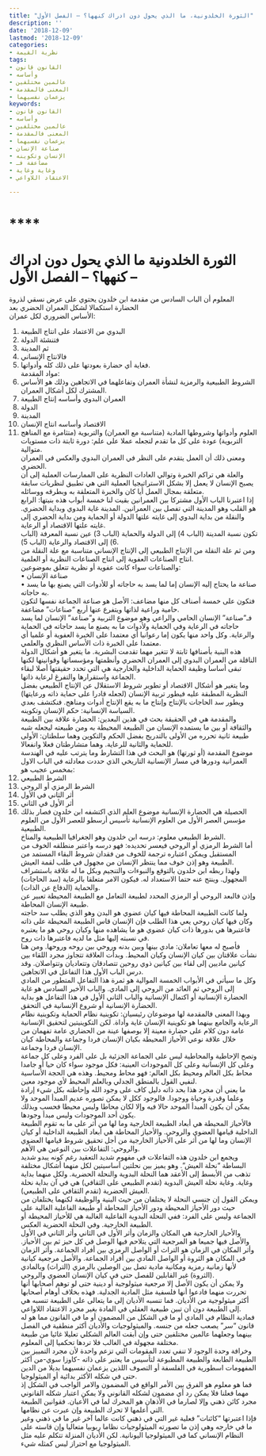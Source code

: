 ```yaml
---
title: "الثورة الخلدونية، ما الذي يحول دون ادراك كنهها؟ – الفصل الأول"
description: ''
date: '2018-12-09'
lastmod: '2018-12-09'
categories:
- نظرية القيمة
tags:
- القانون قانون
- وأساسه
- عالمين مختلفين
- المعنى فالمقدمة
- يزعمان نفسيهما
keywords:
- القانون قانون
- وأساسه
- عالمين مختلفين
- المعنى فالمقدمة
- يزعمان نفسيهما
- صناعة الإنسان
- الإنسان وتكوينه
- مضاعفة فـ
- وغاية وغاية
- الاعتقاد اللاواعي

---
```

# ****

# **الثورة الخلدونية ما الذي يحول دون ادراك كنهها؟ – الفصل الأول –**

المعلوم أن الباب السادس من مقدمة ابن خلدون يحتوي على عرض نسقي لذروة الحضارة استكمالا لشكل العمران الحضري بعد   
الأساس الضروري لكل عمران:  
1. البدوي من الاعتماد على انتاج الطبيعة   
2. فتنشئة الدولة   
3. ثم المدينة   
4. فالانتاج الإنساني   
5. فغاية أي حضارة بعودتها على ذلك كله وأدواتها.  
مواد المقدمة:   
1. الشروط الطبيعية والرمزية لنشأة العمران وتفاعلهما في الاتجاهين وذلك هو الأساس المشترك لكل أشكال العمران.   
2. العمران البدوي وأساسه إنتاج الطبيعة   
3. الدولة   
4. المدينة   
5. الاقتصاد وأساسه انتاج الإنسان   
6. العلوم وأدواتها وشروطها المادية (متناسبة مع العمران) والتربوية (متثامرة مع المناهج التربوية) عودة على كل ما تقدم لتجعله عملا على علم: دورة ثابتة ذات مستويات متوالية.  
ومعنى ذلك أن العمل يتقدم على النظر في العمران البدوي والعكس في العمران الحضري.   
والعلة هي تراكم الخبرة وتوالي العادات النظرية على الممارسات العملية إلى أن يصبح الإنسان لا يعمل إلا بشكل الاستراتيجيا العملية التي هي تطبيق لنظريات سابقة متعلقة بمجال العمل أيا كان والخبرة المتعلقة به وبطرقه ووسائله.  
إذا اعتبرنا الباب الأول مشتركا بين العمرانين بقيت لنا خمسة أبواب هذه بنيتها: الرابع هو القلب وهو المدينة التي تفصل بين العمرانين. المدينة غاية البدوي وبداية الحضري. والنقلة من بداية البدوي إلى غايته علتها الدولة أو الحماية ومن بداية الحضري إلى غايته علتها الاقتصاد أو الرعاية.  
تكون نسبة المدينة (الباب 4) إلى الدولة والحماية (الباب 3) عين نسبة المعرفة (الباب 6) إلى الاقتصاد والرعاية (الباب 5).   
ومن ثم علة النقلة من الإنتاج الطبيعي إلى الإنتاج الإنساني متناسبة مع علة النقلة من انتاج الصناعات العفوية إلى انتاج الصناعات النظرية أو العلمية.  
والصناعات سواء كانت عفوية أو نظرية تتعلق بموضوعين:   
• صناعة الإنسان   
• صناعة ما يحتاج إليه الإنسان إما لما يسد به حاجاته أو للأدوات التي يصنع بها ما يسد به حاجاته.   
فتكون على خمسة أصناف كل منها مضاعف: الأصل هو صناعة الجماعة نفسها لتكون حامية وراعية لذاتها ويتفرع عنها أربع “صناعات” مضاعفة.  
فـ”صناعة” الإنسان الحامي والراعي وهو موضوع التربية و”صناعة” الإنسان لما يسد حاجاته في الرعاية وفي الحماية ولأدوات ما به يصنع ما يسد حاجاته في الحماية والرعاية. وكل واحد منها يكون إما رعوانيا أي معتمدا على الخبرة العفوية أو علميا أي معتمدا على الخبرة ذات الأساس النظري والعلمي.  
هذه البنية بأصنافها ثابتة لا تتغير مهما تقدمت البشرية. ما يتغير هو أشكال الدولة الناقلة من العمران البدوي إلى العمران الحضري وأنظمتها ومؤسساتها وقوانينها لكنها تبقى أساسا وظيفة الحماية الداخلية والخارجية هي التي تحدد حقيقتها أصلا لبقاء الجماعة واستقرارها والتفرغ لرعاية ذاتها.  
وما يتغير هو أشكال الاقتصاد أو تطوير شروط الاستقلال عن الإنتاج الطبيعي بفضل النظرية المطبقة عليه فيطور تربية الإنسان (لجعله قادرا على حماية ذاته ورعايتها) ويطور سد الحاجات بالإنتاج وإنتاج ما به يقع الإنتاج أدوات ومناهج. فنكتشف بعدي السياسة الإنسانية: حكم الإنسان وتكوينه.  
والمقدمة هي في الحقيقة بحث في هذين البعدين: الحضارة علاقة بين الطبيعة والثقافة أو بين ما يستمده الإنسان من الطبيعة المحيطة به ومن طبيعته ليجعله شبه طبيعة ثانية تحرره من الأولى بالتدريج بفضل الحكم والتكوين وهما سلطتان: الأولى للحماية والثانية للرعاية. وهما متشارطتان فعلا وانفعالا.  
موضوع المقدمة (أو ثورتها) هو البحث في هذا التشارط وما يترتب عليه في الهندسة العمرانية ودورها في مسار الإنسانية التاريخي الذي حددت معادلته في الباب الاول بمخمس عجيب هو:   
1. الشرط الطبيعي   
2. الشرط الرمزي أو الروحي   
3. أثر الثاني في الأول   
4. أثر الأول في الثاني   
5. الحصيلة هي الحضارة الإنسانية موضوع العلم الذي اكتشفه ابن خلدون فصار بذلك مؤسس العصر الأول من العلوم الإنسانية تأسيس أرسطو للعصر الأول من العلوم الطبيعية.  
الشرط الطبيعي معلوم: درسه ابن خلدون وهو الجغرافيا الطبيعية والمناخ.  
أما الشرط الرمزي أو الروحي فيعسر تحديده: فهو درسه واعتبر منطلقه الخوف من المستقبل ويمكن اعتباره ترجمة للخوف من فقدان شروط البقاء المستمد من الطبيعة وهو إذن خوف مما ينتظر الإنسان من مجهول في طلب لقمة العيش.  
ولهذا ربطه ابن خلدون بالتوقع والنبوءات والتنجيم وبكل ما له علاقة باستشراف المجهول. وينتج عنه حتما الاستعداد له. فيكون الامر متعلقا بالرعاية (سد الحاجات) والحماية (الدفاع عن الذات).   
وإذن فالبعد الروحي أو الرمزي المحدد لطبيعة التعامل مع الطبيعة المحيطة تعبير عن طبيعة الإنسان المحاطة.  
ولما كانت الطبيعة المحاطة فيها كيان عضوي هو البدن وهو الذي يطلب سد حاجته وكان فيها كيان روحي يعي هذا الطلب فإن الإنسان قاس الطبيعة المحيطة على ذاته فاعتبرها هي بدورها ذات كيان عضوي هو ما يشاهده منها وكيان روحي هو ما يعتبره في نسبته إليها مثل ما لديه فاعتبرها ذات روح.  
فأصبح له معها تعاملان: مادي بينها وبين بدنه وروحي بين روحه وروحها. ومن هنا نشأت علاقتان بين كيان الإنسان وكيان المحيط. وبدأت العلاقة تتجاوز مجرد اللقاء بين كيانين ماديين إلى لقاء بين كيانين ذوي روحين تتصادقان وتتعاديان وتتواصلان. وقد درس الباب الأول هذا التفاعل في الاتجاهين.  
وكل ما سيأتي في الأبواب الخمسة الموالية هو ثمرة هذا التفاعل المتطور من المادي إلى الروحي ثم العائد من الروحي إلى المادي. والباب الأخير السادس هو غاية الحضارة الإنسانية أو اكتمال الإنسانية والباب الثاني الأول في هذا التفاعل هو بداية الحضارة الإنسانية أو شروع الإنسانية في التحقق.  
وبهذا المعنى فالمقدمة لها موضوعان رئيسيان: تكوينية نظام الحماية وتكوينية نظام الرعاية والجامع بينهما هو تكوينية الإنسان غاية وأداة. لكن التكوينيتين لتحقيق الإنسانية عامة دون كلام على حضارة معينة إلا بوصفها عينة من الحضاري عامة تفهمان من خلال علاقة نوعي الأحياز المحيطة بكيان الإنسان فردا وجماعة والمحاطة كيان الإنسان فردا وجماعة.  
وتصح الإحاطية والمحاطية ليس على الجماعة الجزئية بل على الفرد وعلى كل جماعة وعلى كل الإنسانية وعلى كل الموجودات العينية: فكل موجود سواء كان حيا أو جامدا محاط بكل العالم ومحيط بكل العالم: فهو محاط ومحيط. وهذه هي الحجة الأساسية لنفيي القول بالمنطق الجدلي وبالعلم المحيط لأي موجود معين.  
ما يعني أن مجرد هذا بحد ذاته دليل كاف على وجود الله وإحاطته بكل شيء إرادة وعلما وقدرة وحياة ووجودا. فالوجود ككل لا يمكن تصوره عديم المبدأ الموحد ولا يمكن أن يكون المبدأ الموحد حالا فيه وإلا لكان محاطا وليس محيطا فحسب وبذلك يكون أحد الموجودات وليس مبدأ وجودها.  
فالأحياز المحيطة هي أبعاد الطبيعة الخارجية وما لها من أثر على ما به تقوم الطبيعة الداخلية قيامها العضوي والروحي. والأحياز المحاطة هي أبعاد الطبيعة الداخلية أو كيان الإنسان وما لها من أثر على الأحياز الخارجية من أجل تحقيق شروط قيامها العضوي والروحي: التفاعلات بين النوعين هي الأهم.  
ويجمع ابن خلدون هذه التفاعلات في مفهوم شديد التعقيد رغم كونه يبدو شديد البساطة “نحلة العيش”. وهو يميز بين نحلتين أساسيتين لكل منهما أشكال مختلفة تذهب من الأبسط إلى الأعقد هما النحلة البدوية والنحلة الحضرية. ولكل منهما بداية وغاية. وغاية نحلة العيش البدوية (تقدم الطبيعي على الثقافي) هي في آن بداية نحلة العيش الحضرية (تقدم الثقافي على الطبيعي).  
ويمكن القول إن جنسي النحلة لا يختلفان من حيث البنية والوظيفة لكنهما يختلفان من حيث دور الأحياز المحيطة ودور الأحياز المحاطة أو طبيعة الفاعلية الغالبة على الجماعة وليس على الفرد: ففي النحلة البدوية الفاعلية الغالبة هي للأحياز المحيطة أو الطبيعة الخارجية. وفي النحلة الحضرية العكس.  
والأحياز الخارجية هي المكان والزمان وأثر الأول في الثاني وأثر الثاني في الأول والأصل فيها جميعا هو المرجعية التي يتلاحم فيها الوصل في كل حيز ثم بين الأحياز. وأثر المكان في الزمان هو التراث أو الواصل الرمزي بين أفراد الجماعة. وأثر الزمان في المكان هو الثروة أو الواصل المادي بين أفراد الجماعة. والأصل مرجعية كيانية لأنها زمانية رمزية ومكانية مادية تصل بين الوصلين بالرمزي (التراث) وبالمادي (الثروة) غير القابلين للفصل حتى في كيان الإنسان العضوي والروحي.  
ولا يمكن أن يكون الأصل إلا مرجعية ميثولوجية أو دينية حتى لو توهم أصحابها أنها تحررت منهما فادعوا أنها فلسفية مثل المادية الجدلية. فهذه بخلاف أوهام أصحابها أكثر ميثولوجية من الأديان. فما تنسبه الأديان إلى ما يتعالى على الطبيعة تنسبه هي إلى الطبيعة دون أن تبين طبيعية العقلي في المادة بغير مجرد الاعتقاد اللاواعي.  
فمادية النظام في المادي أو ما في الشكل من المضمون أو ما في القانون مما هو له قانون “سر” يصعب جعله من جنسه. والميثولوجيات والأديان أكثر منطقية في الفصل بينهما وجعلهما عالمين مختلفين حتى وإن أبقت العالم الشكلي تعليلا غائيا من طبيعة مختلفة مجهولة في الغالب فلا تردها تحكميا إلى المعلوم.  
وخرافة وحدة الوجود لا تنفي تعدد المقومات التي تزعم واحدة لأن مجرد التمييز بين الطبيعة الطابعة والطبيعة المطبوعة لتأسيس ما يعتبر على ذاته -كاوزا سوي-من أكثر المفهومات اسطورية في الفلسفة أو التصوف اللذين يزعمان نفسيهما بديلا من الدين حتى في شكله الأكثر بدائية أو الميثولوجيا.   
فما هو معلوم هو الفرق بين الأمر الواقع في المضمون والامر الواجب في الشكل إذ مهما فعلنا فلا يمكن رد أي مضمون لشكله القانوني ولا يمكن اعتبار شكله القانوني مجرد كائن ذهني وإلا لصارما في الأذهان هو المحرك لما في الأعيان. فقوانين الطبيعة التي أعلمها لا تحرك الطبيعة وإن عبرت عن نظامها.  
فإذا اعتبرتها “كائنات” فعلية غير التي في ذهني كانت عالما آخر غير ما في ذهني وغير ما في خارجه وهي إذن ما تصورته الميثولوجيات نظاما ربوبيا متعاليا وإن قاسته على النظام الإنساني كما في الميثولوجيا اليونانية. لكن الأديان المنزلة تتكلم عليه مثل الميثولوجيا مع احتراز ليس كمثله شيء.

###